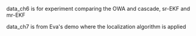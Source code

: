 data_ch6 is for experiment comparing the OWA and cascade, sr-EKF and mr-EKF

data_ch7 is from Eva's demo where the localization algorithm is applied